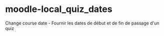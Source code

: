 # moodle-local_quiz_dates
Change course date - Fournir les dates de début et de fin de passage d'un quiz 
